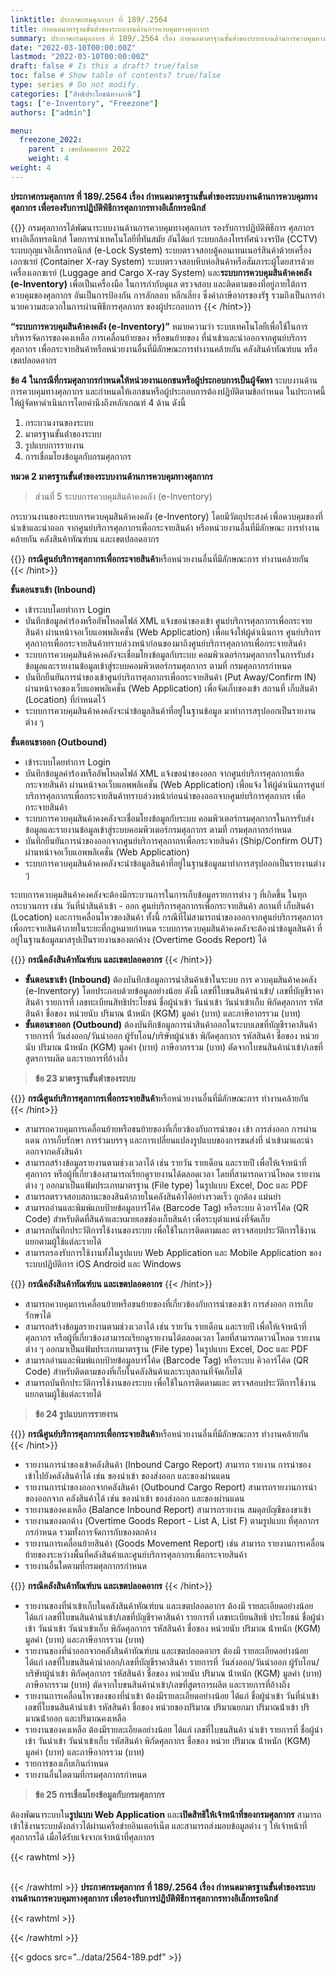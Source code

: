 ```yaml
---
linktitle: ประกาศกรมศุลกากร ที่ 189/.2564
title: กําหนดมาตรฐานขั้นต่ำของระบบงานด้านการควบคุมทางศุลกากร
summary: ประกาศกรมศุลกากร ที่ 189/.2564 เรื่อง กําหนดมาตรฐานขั้นต่ำของระบบงานด้านการควบคุมทางศุลกากร เพื่อรองรับการปฏิบัติพิธีการศุลกากรทางอิเล็กทรอนิกส์
date: "2022-03-10T00:00:00Z"
lastmod: "2022-03-10T00:00:00Z"
draft: false # Is this a draft? true/false
toc: false # Show table of contents? true/false
type: series # Do not modify.
categories: ["สิทธิประโยชน์ทางภาษี"]
tags: ["e-Inventory", "Freezone"]
authors: ["admin"]

menu:
  freezone_2022:
    parent : เขตปลอดอากร 2022
    weight: 4
weight: 4
---
```


**ประกาศกรมศุลกากร ที่ 189/.2564 เรื่อง กําหนดมาตรฐานขั้นต่ำของระบบงานด้านการควบคุมทางศุลกากร เพื่อรองรับการปฏิบัติพิธีการศุลกากรทางอิเล็กทรอนิกส์**

{{<hint info>}}
กรมศุลกากรได้พัฒนาระบบงานด้านการควบคุมทางศุลกากร รองรับการปฏิบัติพิธีการ ศุลกากรทางอิเล็กทรอนิกส์ โดยการนําเทคโนโลยีที่ทันสมัย อันได้แก่ ระบบกล้องโทรทัศน์วงจรปิด (CCTV) ระบบกุญแจอิเล็กทรอนิกส์ (e-Lock System) ระบบตรวจสอบตู้คอนเทนเนอร์สินค้าด้วยเครื่องเอกซเรย์ (Container X-ray System) ระบบตรวจสอบหีบห่อสินค้าหรือสัมภาระผู้โดยสารด้วยเครื่องเอกซเรย์ (Luggage and Cargo X-ray System) และ**ระบบการควบคุมสินค้าคงคลัง (e-Inventory)** เพื่อเป็นเครื่องมือ ในการกํากับดูแล ตรวจสอบ และติดตามของที่อยู่ภายใต้การควบคุมของศุลกากร อันเป็นการป้องกัน การลักลอบ หลีกเลี่ยง ซึ่งค่าภาษีอากรของรัฐ รวมถึงเป็นการอํานวยความสะดวกในการผ่านพิธีการศุลกากร ของผู้ประกอบการ
{{< /hint>}}

**“ระบบการควบคุมสินค้าคงคลัง (e-Inventory)”** หมายความว่า ระบบเทคโนโลยีเพื่อใช้ในการบริหารจัดการของคงเหลือ การเคลื่อนย้ายของ หรือขนย้ายของ ที่นําเข้าและนําออกจากศูนย์บริการศุลกากร เพื่อกระจายสินค้าหรือหน่วยงานอื่นที่มีลักษณะการทํางานคล้ายกัน คลังสินค้าทัณฑ์บน หรือเขตปลอดอากร

**ข้อ 4 ในกรณีที่กรมศุลกากรกําหนดให้หน่วยงานเอกชนหรือผู้ประกอบการเป็นผู้จัดหา** ระบบงานด้านการควบคุมทางศุลกากร และกําหนดให้เอกชนหรือผู้ประกอบการต้องปฏิบัติตามข้อกําหนด ในประกาศนี้ให้ผู้จัดหาดําเนินการโดยคํานึงถึงหลักเกณฑ์ 4 ด้าน ดังนี้

1. กระบวนงานของระบบ
2. มาตรฐานขั้นต่ําของระบบ
3. รูปแบบการรายงาน
4. การเชื่อมโยงข้อมูลกับกรมศุลกากร

**หมวด 2 มาตรฐานขั้นต่ําของระบบงานด้านการควบคุมทางศุลกากร**

> ส่วนที่ 5 ระบบการควบคุมสินค้าคงคลัง (e-Inventory)

กระบวนงานของระบบการควบคุมสินค้าคงคลัง (e-Inventory) โดยมีวัตถุประสงค์ เพื่อควบคุมของที่นําเข้าและนําออก จากศูนย์บริการศุลกากรเพื่อกระจายสินค้า หรือหน่วยงานอื่นที่มีลักษณะ การทํางานคล้ายกัน คลังสินค้าทัณฑ์บน และเขตปลอดอากร

{{<hint warning>}}
**กรณีศูนย์บริการศุลกากรเพื่อกระจายสินค้า**หรือหน่วยงานอื่นที่มีลักษณะการ ทํางานคล้ายกัน  
{{< /hint>}}

**ขั้นตอนขาเข้า (Inbound)**

   - เข้าระบบโดยทําการ Login 
   - บันทึกข้อมูลคําร้องหรืออัพโหลดไฟล์ XML แจ้งขอนําของเข้า ศูนย์บริการศุลกากรเพื่อกระจายสินค้า ผ่านหน้าจอเว็บแอพพลิเคชั่น (Web Application) เพื่อแจ้งให้ผู้ดําเนินการ ศูนย์บริการศุลกากรเพื่อกระจายสินค้าทราบล่วงหน้าก่อนของมาถึงศูนย์บริการศุลกากรเพื่อกระจายสินค้า 
   - ระบบการควบคุมสินค้าคงคลังจะเชื่อมโยงข้อมูลกับระบบ คอมพิวเตอร์กรมศุลกากรในการรับส่งข้อมูลและรายงานข้อมูลเข้าสู่ระบบคอมพิวเตอร์กรมศุลกากร ตามที่ กรมศุลกากรกําหนด 
   - บันทึกยืนยันการนําของเข้าศูนย์บริการศุลกากรเพื่อกระจายสินค้า (Put Away/Confirm IN) ผ่านหน้าจอของเว็บแอพพลิเคชั่น (Web Application) เพื่อจัดเก็บของเข้า สถานที่ เก็บสินค้า (Location) ที่กําหนดไว้ 
   - ระบบการควบคุมสินค้าคงคลังจะนําข้อมูลสินค้าที่อยู่ในฐานข้อมูล มาทําการสรุปออกเป็นรายงานต่าง ๆ  

**ขั้นตอนขาออก (Outbound)**
   
   - เข้าระบบโดยทําการ Login 
   - บันทึกข้อมูลคําร้องหรืออัพโหลดไฟล์ XML แจ้งขอนําของออก จากศูนย์บริการศุลกากรเพื่อกระจายสินค้า ผ่านหน้าจอเว็บแอพพลิเคชั่น (Web Application) เพื่อแจ้ง ให้ผู้ดําเนินการศูนย์บริการศุลกากรเพื่อกระจายสินค้าทราบล่วงหน้าก่อนนําของออกจากศูนย์บริการศุลกากร เพื่อกระจายสินค้า 
   - ระบบการควบคุมสินค้าคงคลังจะเชื่อมโยงข้อมูลกับระบบ คอมพิวเตอร์กรมศุลกากรในการรับส่งข้อมูลและรายงานข้อมูลเข้าสู่ระบบคอมพิวเตอร์กรมศุลกากร ตามที่ กรมศุลกากรกําหนด 
   - บันทึกยืนยันการนําของออกจากศูนย์บริการศุลกากรเพื่อกระจายสินค้า (Ship/Confirm OUT) ผ่านหน้าจอเว็บแอพพลิเคชั่น (Web Application) 
   - ระบบการควบคุมสินค้าคงคลังจะนําข้อมูลสินค้าที่อยู่ในฐานข้อมูลมาทําการสรุปออกเป็นรายงานต่าง ๆ

ระบบการควบคุมสินค้าคงคลังจะต้องมีกระบวนการในการเก็บข้อมูลรายการต่าง ๆ ที่เกิดขึ้น ในทุกกระบวนการ เช่น วันที่นําสินค้าเข้า - ออก ศูนย์บริการศุลกากรเพื่อกระจายสินค้า สถานที่ เก็บสินค้า (Location) และการเคลื่อนไหวของสินค้า ทั้งนี้ กรณีที่ไม่สามารถนําของออกจากศูนย์บริการศุลกากร เพื่อกระจายสินค้าภายในระยะที่กฎหมายกําหนด ระบบการควบคุมสินค้าคงคลังจะต้องนําข้อมูลสินค้า ที่อยู่ในฐานข้อมูลมาสรุปเป็นรายงานของตกค้าง (Overtime Goods Report) ได้

{{<hint success>}}
**กรณีคลังสินค้าทัณฑ์บน และเขตปลอดอากร**
{{< /hint>}}

- **ขั้นตอนขาเข้า (Inbound)** ต้องบันทึกข้อมูลการนําสินค้าเข้าในระบบ การ ควบคุมสินค้าคงคลัง (e-Inventory) โดยประกอบด้วยข้อมูลอย่างน้อย ดังนี้ เลขที่ใบขนสินค้านําเข้า/ เลขที่บัญชีราคาสินค้า รายการที่ เลขทะเบียนสิทธิประโยชน์ ชื่อผู้นําเข้า วันนําเข้า วันนําเข้าเก็บ พิกัดศุลกากร รหัสสินค้า ชื่อของ หน่วยนับ ปริมาณ น้ําหนัก (KGM) มูลค่า (บาท) และภาษีอากรรวม (บาท)
- **ขั้นตอนขาออก (Outbound)** ต้องบันทึกข้อมูลการนําสินค้าออกในระบบเลขที่บัญชีราคาสินค้า รายการที่ วันส่งออก/วันนําออก ผู้รับโอน/บริษัทผู้นําเข้า พิกัดศุลกากร รหัสสินค้า ชื่อของ หน่วยนับ ปริมาณ น้ําหนัก (KGM) มูลค่า (บาท) ภาษีอากรรวม (บาท) ตัดจากใบขนสินค้านําเข้า/เลขที่ สูตรการผลิต และรายการที่อ้างถึง

> **ข้อ 23 มาตรฐานขั้นต่ําของระบบ**


{{<hint warning>}}
**กรณีศูนย์บริการศุลกากรเพื่อกระจายสินค้า**หรือหน่วยงานอื่นที่มีลักษณะการ ทํางานคล้ายกัน  
{{< /hint>}}

- สามารถควบคุมการเคลื่อนย้ายหรือขนย้ายของที่เกี่ยวข้องกับการนําของ เข้า การส่งออก การผ่านแดน การเก็บรักษา การร่วมบรรจุ และการเปลี่ยนแปลงรูปแบบของการขนส่งที่ นําเข้ามาและนําออกจากคลังสินค้า
- สามารถสร้างข้อมูลรายงานตามช่วงเวลาได้ เช่น รายวัน รายเดือน และรายปี เพื่อให้เจ้าหน้าที่ศุลกากร หรือผู้ที่เกี่ยวข้องสามารถเรียกดูรายงานได้ตลอดเวลา โดยที่สามารถดาวน์โหลด รายงานต่าง ๆ ออกมาเป็นแฟ้มประเภทมาตรฐาน (File type) ในรูปแบบ Excel, Doc และ PDF
- สามารถตรวจสอบสถานะของสินค้าภายในคลังสินค้าได้อย่างรวดเร็ว ถูกต้อง แม่นยํา
- สามารถอ่านและพิมพ์แถบป้ายข้อมูลบาร์โค้ด (Barcode Tag) หรือระบบ คิวอาร์โค้ด (QR Code) สําหรับติดที่สินค้าและหมายเลขช่องเก็บสินค้า เพื่อระบุตําแหน่งที่จัดเก็บ
- สามารถบันทึกประวัติการใช้งานของระบบ เพื่อใช้ในการติดตามและ ตรวจสอบประวัติการใช้งานแยกตามผู้ใช้แต่ละรายได้
- สามารถรองรับการใช้งานทั้งในรูปแบบ Web Application และ Mobile Application ของระบบปฏิบัติการ iOS Android และ Windows

{{<hint success>}}
**กรณีคลังสินค้าทัณฑ์บน และเขตปลอดอากร**
{{< /hint>}}

- สามารถควบคุมการเคลื่อนย้ายหรือขนย้ายของที่เกี่ยวข้องกับการนําของเข้า การส่งออก การเก็บรักษาได้
- สามารถสร้างข้อมูลรายงานตามช่วงเวลาได้ เช่น รายวัน รายเดือน และรายปี เพื่อให้เจ้าหน้าที่ศุลกากร หรือผู้ที่เกี่ยวข้องสามารถเรียกดูรายงานได้ตลอดเวลา โดยที่สามารถดาวน์โหลด รายงานต่าง ๆ ออกมาเป็นแฟ้มประเภทมาตรฐาน (File type) ในรูปแบบ Excel, Doc และ PDF
- สามารถอ่านและพิมพ์แถบป้ายข้อมูลบาร์โค้ด (Barcode Tag) หรือระบบ คิวอาร์โค้ด (QR Code) สําหรับติดตามของที่เก็บในคลังสินค้าและระบุสถานที่จัดเก็บได้
- สามารถบันทึกประวัติการใช้งานของระบบ เพื่อใช้ในการติดตามและ ตรวจสอบประวัติการใช้งานแยกตามผู้ใช้แต่ละรายได้

> **ข้อ 24 รูปแบบการรายงาน**



{{<hint warning>}}
**กรณีศูนย์บริการศุลกากรเพื่อกระจายสินค้า**หรือหน่วยงานอื่นที่มีลักษณะการ ทํางานคล้ายกัน  
{{< /hint>}}

- รายงานการนําของเข้าคลังสินค้า (Inbound Cargo Report) สามารถ รายงาน การนําของเข้าไปยังคลังสินค้าได้ เช่น ของนําเข้า ของส่งออก และของผ่านแดน
- รายงานการนําของออกจากคลังสินค้า (Outbound Cargo Report) สามารถรายงานการนําของออกจาก คลังสินค้าได้ เช่น ของนําเข้า ของส่งออก และของผ่านแดน
- รายงานของคงเหลือ (Balance Inbound Report) สามารถรายงาน สมดุลบัญชีของขาเข้า
- รายงานของตกค้าง (Overtime Goods Report - List A, List F) ตามรูปแบบ ที่ศุลกากรกรกําหนด รวมทั้งการจัดการกับของตกค้าง
- รายงานการเคลื่อนย้ายสินค้า (Goods Movement Report) เช่น สามารถ รายงานการเคลื่อนย้ายของระหว่างพื้นที่คลังสินค้าและศูนย์บริการศุลกากรเพื่อกระจายสินค้า
- รายงานอื่นใดตามที่กรมศุลกากรกําหนด

{{<hint success>}}
**กรณีคลังสินค้าทัณฑ์บน และเขตปลอดอากร**
{{< /hint>}}

- รายงานของที่นําเข้าเก็บในคลังสินค้าทัณฑ์บน และเขตปลอดอากร ต้องมี รายละเอียดอย่างน้อย ได้แก่ เลขที่ใบขนสินค้านําเข้า/เลขที่บัญชีราคาสินค้า รายการที่ เลขทะเบียนสิทธิ ประโยชน์ ชื่อผู้นําเข้า วันนําเข้า วันนําเข้าเก็บ พิกัดศุลกากร รหัสสินค้า ชื่อของ หน่วยนับ ปริมาณ น้ําหนัก (KGM) มูลค่า (บาท) และภาษีอากรรวม (บาท)
- รายงานของที่นําออกจากคลังสินค้าทัณฑ์บน และเขตปลอดอากร ต้องมี รายละเอียดอย่างน้อย ได้แก่ เลขที่ใบขนสินค้านําออก/เลขที่บัญชีราคาสินค้า รายการที่ วันส่งออก/วันนําออก ผู้รับโอน/บริษัทผู้นําเข้า พิกัดศุลกากร รหัสสินค้า ชื่อของ หน่วยนับ ปริมาณ น้ําหนัก (KGM) มูลค่า (บาท) ภาษีอากรรวม (บาท) ตัดจากใบขนสินค้านําเข้า/เลขที่สูตรการผลิต และรายการที่อ้างถึง
- รายงานการเคลื่อนไหวของของที่นําเข้า ต้องมีรายละเอียดอย่างน้อย ได้แก่ ชื่อผู้นําเข้า วันที่นําเข้า เลขที่ใบขนสินค้านําเข้า รหัสสินค้า ชื่อของ หน่วยของปริมาณ ปริมาณยกมา ปริมาณน้ําเข้า ปริมาณน้ําออก และปริมาณคงเหลือ
- รายงานของคงเหลือ ต้องมีรายละเอียดอย่างน้อย ได้แก่ เลขที่ใบขนสินค้า นําเข้า รายการที่ ชื่อผู้นําเข้า วันนําเข้า วันนําเข้าเก็บ รหัสสินค้า พิกัดศุลกากร ชื่อของ หน่วย ปริมาณ น้ําหนัก (KGM) มูลค่า (บาท) และภาษีอากรรวม (บาท)
- รายการของเก็บเกินกําหนด
- รายงานอื่นใดตามที่กรมศุลกากรกําหนด

> **ข้อ 25 การเชื่อมโยงข้อมูลกับกรมศุลกากร** 

ต้องพัฒนาระบบใน**รูปแบบ Web Application** และ**เปิดสิทธิให้เจ้าหน้าที่ของกรมศุลกากร** สามารถเข้าใช้งานระบบดังกล่าวได้ผ่านเครือข่ายอินเตอร์เน็ต และสามารถส่งมอบข้อมูลต่าง ๆ ให้เจ้าหน้าที่ศุลกากรได้ เมื่อได้รับแจ้งจากเจ้าหน้าที่ศุลกากร 


{{< rawhtml >}}
<br>
<br>

{{< /rawhtml >}}
**ประกาศกรมศุลกากร ที่ 189/.2564 เรื่อง กําหนดมาตรฐานขั้นต่ำของระบบงานด้านการควบคุมทางศุลกากร เพื่อรองรับการปฏิบัติพิธีการศุลกากรทางอิเล็กทรอนิกส์**

{{< rawhtml >}}
<br>

{{< /rawhtml >}}

{{< gdocs src="../data/2564-189.pdf" >}}
